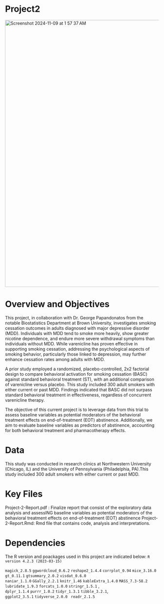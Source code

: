 # Project2

<img width="872" alt="Screenshot 2024-11-09 at 1 57 37 AM" src="https://github.com/user-attachments/assets/815df2b3-41ca-459e-b987-f59324c80716">


# Overview and Objectives
This project, in collaboration with Dr. George Papandonatos from the notable Biostatistics Department at Brown University, investigates smoking cessation outcomes in adults diagnosed with major depressive disorder (MDD). Individuals with MDD tend to smoke more heavily, show greater nicotine dependence, and endure more severe withdrawal symptoms than individuals without MDD. While varenicline has proven effective in supporting smoking cessation, addressing the psychological aspects of smoking behavior, particularly those linked to depression, may further enhance cessation rates among adults with MDD.

A prior study employed a randomized, placebo-controlled, 2x2 factorial design to compare behavioral activation for smoking cessation (BASC) against standard behavioral treatment (ST), with an additional comparison of varenicline versus placebo. This study included 300 adult smokers with either current or past MDD. Findings indicated that BASC did not surpass standard behavioral treatment in effectiveness, regardless of concurrent varenicline therapy.

The objective of this current project is to leverage data from this trial to assess baseline variables as potential moderators of the behavioral treatment effects on end-of-treatment (EOT) abstinence. Additionally, we aim to evaluate baseline variables as predictors of abstinence, accounting for both behavioral treatment and pharmacotherapy effects.

# Data
This study was conducted in research clinics at Northwestern University (Chicago, IL) and the University of Pennsylvania (Philadelphia, PA).This study included 300 adult smokers with either current or past MDD.

# Key Files
Project-2-Report.pdf : Finalize report that consist of the exploratory data analysis and  assessING baseline variables as potential moderators of the behavioral treatment effects on end-of-treatment (EOT) abstinence Project-2-Report.Rmd: Rmd file that contains code, analysis and interpretations.



  # Dependencies
The R version and poackages used in this project are indicated below: `R version 4.2.3 (2023-03-15)`

`magick_2.8.5`
`ggwordcloud_0.6.2`
`reshape2_1.4.4`
`corrplot_0.94`
`mice_3.16.0`
`gt_0.11.1`
`gtsummary_2.0.2` 
`visdat_0.6.0`   
`naniar_1.1.0`
`GGally_2.2.1`
`knitr_1.46`
`kableExtra_1.4.0`
`MASS_7.3-58.2`
`lubridate_1.9.3`
`forcats_1.0.0` 
`stringr_1.5.1` ,   
`dplyr_1.1.4`
`purrr_1.0.2`
`tidyr_1.3.1` 
`tibble_3.2.1`,  
`ggplot2_3.5.1` 
`tidyverse_2.0.0 ` 
`readr_2.1.5`  
